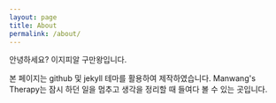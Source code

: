 ```yaml
---
layout: page
title: About
permalink: /about/
---
```


안녕하세요? 이지피알 구만왕입니다.

본 페이지는 github 및 jekyll 테마를 활용하여 제작하였습니다.
Manwang's Therapy는 잠시 하던 일을 멈추고 생각을 정리할 때 들여다 볼 수 있는 곳입니다.


